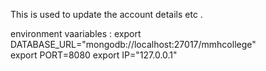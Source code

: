This is used to update 
the account details etc .

environment vaariables : 
export DATABASE_URL="mongodb://localhost:27017/mmhcollege"                         
export PORT=8080
export IP="127.0.0.1"
